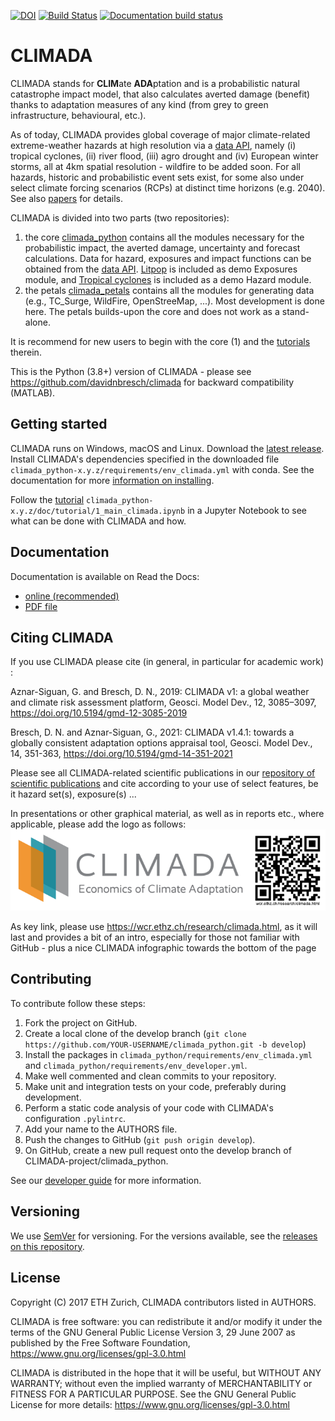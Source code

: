 [![DOI](https://zenodo.org/badge/112729129.svg)](https://zenodo.org/badge/latestdoi/112729129)
[![Build Status](http://ied-wcr-jenkins.ethz.ch/buildStatus/icon?job=climada_branches/develop)](http://ied-wcr-jenkins.ethz.ch/job/climada_branches/)
[![Documentation build status](https://img.shields.io/readthedocs/climada-python.svg?style=flat-square)](https://readthedocs.org/projects/climada-python/builds/)

# CLIMADA

CLIMADA stands for **CLIM**ate **ADA**ptation and is a probabilistic natural catastrophe impact model, that also calculates averted damage (benefit) thanks to adaptation measures of any kind (from grey to green infrastructure, behavioural, etc.).

As of today, CLIMADA provides global coverage of major climate-related extreme-weather hazards at high resolution via a [data API](https://climada.ethz.ch/data-api/v1/docs), namely (i) tropical cyclones, (ii) river flood, (iii) agro drought and (iv) European winter storms, all at 4km spatial resolution - wildfire to be added soon. For all hazards, historic and probabilistic event sets exist, for some also under select climate forcing scenarios (RCPs) at distinct time horizons (e.g. 2040). See also [papers](https://github.com/CLIMADA-project/climada_papers) for details.

CLIMADA is divided into two parts (two repositories): 
1. the core [climada_python](https://github.com/CLIMADA-project/climada_python) contains all the modules necessary for the probabilistic impact, the averted damage, uncertainty and forecast calculations. Data for hazard, exposures and impact functions can be obtained from the [data API](https://github.com/CLIMADA-project/climada_python/blob/main/doc/tutorial/climada_util_api_client.ipynb). [Litpop](https://github.com/CLIMADA-project/climada_python/blob/main/doc/tutorial/climada_entity_LitPop.ipynb) is included as demo Exposures module, and [Tropical cyclones](https://github.com/CLIMADA-project/climada_python/blob/main/doc/tutorial/climada_hazard_TropCyclone.ipynb) is included as a demo Hazard module. 
2. the petals [climada_petals](https://github.com/CLIMADA-project/climada_petals) contains all the modules for generating data (e.g., TC_Surge, WildFire, OpenStreeMap, ...). Most development is done here. The petals builds-upon the core and does not work as a stand-alone.

It is recommend for new users to begin with the core (1) and the [tutorials](https://github.com/CLIMADA-project/climada_python/tree/main/doc/tutorial) therein.

This is the Python (3.8+) version of CLIMADA - please see https://github.com/davidnbresch/climada for backward compatibility (MATLAB).

## Getting started

CLIMADA runs on Windows, macOS and Linux. Download the [latest release](https://github.com/CLIMADA-project/climada_python/releases). Install CLIMADA's dependencies specified in  the downloaded file `climada_python-x.y.z/requirements/env_climada.yml` with conda. See the documentation for more [information on installing](https://climada-python.readthedocs.io/en/latest/guide/Guide_Installation.html).

Follow the [tutorial](https://climada-python.readthedocs.io/en/latest/tutorial/1_main_climada.html) `climada_python-x.y.z/doc/tutorial/1_main_climada.ipynb` in a Jupyter Notebook to see what can be done with CLIMADA and how.

## Documentation

Documentation is available on Read the Docs:

* [online (recommended)](https://climada-python.readthedocs.io/en/latest/)
* [PDF file](https://climada-python.readthedocs.io/_/downloads/en/v3.1.0/pdf/)

## Citing CLIMADA

If you use CLIMADA please cite (in general, in particular for academic work) :

Aznar-Siguan, G. and Bresch, D. N., 2019: CLIMADA v1: a global weather and climate risk assessment platform, Geosci. Model Dev., 12, 3085–3097, https://doi.org/10.5194/gmd-12-3085-2019

Bresch, D. N. and Aznar-Siguan, G., 2021: CLIMADA v1.4.1: towards a globally consistent adaptation options appraisal tool, Geosci. Model Dev., 14, 351-363, https://doi.org/10.5194/gmd-14-351-2021

Please see all CLIMADA-related scientific publications in our [repository of scientific publications](https://github.com/CLIMADA-project/climada_papers) and cite according to your use of select features, be it hazard set(s), exposure(s) ...

In presentations or other graphical material, as well as in reports etc., where applicable, please add the logo as follows:
![](https://github.com/CLIMADA-project/climada_python/blob/main/doc/guide/img/CLIMADA_logo_QR.png)

As key link, please use https://wcr.ethz.ch/research/climada.html, as it will last and provides a bit of an intro, especially for those not familiar with GitHub - plus a nice CLIMADA infographic towards the bottom of the page

## Contributing

To contribute follow these steps:

1. Fork the project on GitHub.
2. Create a local clone of the develop branch (`git clone https://github.com/YOUR-USERNAME/climada_python.git -b develop`)
3. Install the packages in `climada_python/requirements/env_climada.yml` and `climada_python/requirements/env_developer.yml`.
4. Make well commented and clean commits to your repository.
5. Make unit and integration tests on your code, preferably during development.
6. Perform a static code analysis of your code with CLIMADA's configuration `.pylintrc`.
7. Add your name to the AUTHORS file.
8. Push the changes to GitHub (`git push origin develop`).
9. On GitHub, create a new pull request onto the develop branch of CLIMADA-project/climada_python.

See our [developer guide](https://climada-python.readthedocs.io/en/latest/#developer-guide) for more information.

## Versioning

We use [SemVer](http://semver.org/) for versioning. For the versions available, see the [releases on this repository](https://github.com/CLIMADA-project/climada_python/releases).

## License

Copyright (C) 2017 ETH Zurich, CLIMADA contributors listed in AUTHORS.

CLIMADA is free software: you can redistribute it and/or modify it under the terms of the GNU General Public License Version 3, 29 June 2007 as published by the Free Software Foundation, https://www.gnu.org/licenses/gpl-3.0.html

CLIMADA is distributed in the hope that it will be useful, but WITHOUT ANY WARRANTY; without even the implied warranty of MERCHANTABILITY or FITNESS FOR A PARTICULAR PURPOSE. See the GNU General Public License for more details: https://www.gnu.org/licenses/gpl-3.0.html
